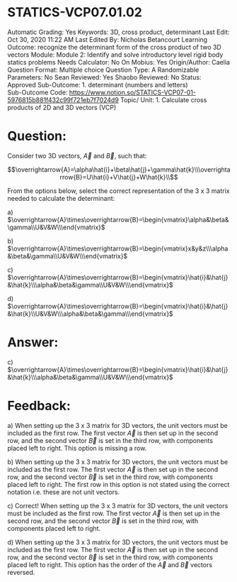 # STATICS-VCP07.01.02

Automatic Grading: Yes
Keywords: 3D, cross product, determinant
Last Edit: Oct 30, 2020 11:22 AM
Last Edited By: Nicholas Betancourt
Learning Outcome: recognize the determinant form of the cross product of two 3D vectors
Module: Module 2: Identify and solve introductory level rigid body statics problems
Needs Calculator: No
On Mobius: Yes
Origin/Author: Caelia
Question Format: Multiple choice
Question Type: A
Randomizable Parameters: No
Sean Reviewed: Yes
Shaobo Reviewed: No
Status: Approved
Sub-Outcome: 1. determinant (numbers and letters)                                                
Sub-Outcome Code: https://www.notion.so/STATICS-VCP07-01-5976815b881f432c99f721eb7f7024d9
Topic/ Unit: 1. Calculate cross products of 2D and 3D vectors (VCP)

# Question:

Consider two 3D vectors, $\overrightarrow{A}$ and $\overrightarrow{B}$, such that:

$$\overrightarrow{A}=\alpha\hat{i}+\beta\hat{j}+\gamma\hat{k}\\\overrightarrow{B}=U\hat{i}+V\hat{j}+W\hat{k}\\$$

From the options below, select the correct representation of the 3 x 3 matrix needed to calculate the determinant:

a) $\overrightarrow{A}\times\overrightarrow{B}=\begin{vmatrix}\alpha&\beta&\gamma\\U&V&W\\\end{vmatrix}$

b) $\overrightarrow{A}\times\overrightarrow{B}=\begin{vmatrix}x&y&z\\\alpha&\beta&\gamma\\U&V&W\\\end{vmatrix}$

c) $\overrightarrow{A}\times\overrightarrow{B}=\begin{vmatrix}\hat{i}&\hat{j}&\hat{k}\\\alpha&\beta&\gamma\\U&V&W\\\end{vmatrix}$

d) $\overrightarrow{A}\times\overrightarrow{B}=\begin{vmatrix}\hat{i}&\hat{j}&\hat{k}\\U&V&W\\\alpha&\beta&\gamma\\\end{vmatrix}$

# Answer:

c) $\overrightarrow{A}\times\overrightarrow{B}=\begin{vmatrix}\hat{i}&\hat{j}&\hat{k}\\\alpha&\beta&\gamma\\U&V&W\\\end{vmatrix}$

# Feedback:

a) When setting up the 3 x 3 matrix for 3D vectors, the unit vectors must be included as the first row. The first vector $\overrightarrow{A}$ is then set up in the second row, and the second vector $\overrightarrow{B}$ is set in the third row, with components placed left to right.  This option is missing a row. 

b) When setting up the 3 x 3 matrix for 3D vectors, the unit vectors must be included as the first row. The first vector $\overrightarrow{A}$ is then set up in the second row, and the second vector $\overrightarrow{B}$ is set in the third row, with components placed left to right.  The first row in this option is not stated using the correct notation i.e. these are not unit vectors. 

c) Correct! When setting up the 3 x 3 matrix for 3D vectors, the unit vectors must be included as the first row. The first vector $\overrightarrow{A}$ is then set up in the second row, and the second vector $\overrightarrow{B}$ is set in the third row, with components placed left to right. 

d) When setting up the 3 x 3 matrix for 3D vectors, the unit vectors must be included as the first row. The first vector $\overrightarrow{A}$ is then set up in the second row, and the second vector $\overrightarrow{B}$ is set in the third row, with components placed left to right. This option has the order of the $\overrightarrow{A}$ and $\overrightarrow{B}$ vectors reversed.